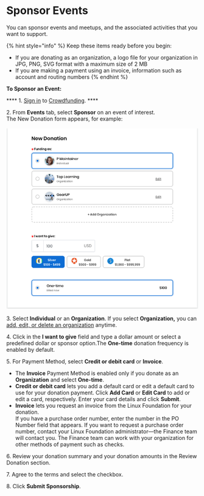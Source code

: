 # Sponsor Events

You can sponsor events and meetups, and the associated activities that you want to support.

{% hint style="info" %}
Keep these items ready before you begin:

* If you are donating as an organization, a logo file for your organization in JPG, PNG, SVG format with a maximum size of 2 MB
* If you are making a payment using an invoice, information such as account and routing numbers
{% endhint %}

**To Sponsor an Event:**

\*\*\*\* 1. [Sign in](../../sso/sign-in/) to [Crowdfunding](https://funding.communitybridge.org). \*\*\*\*

2\. From **Events** tab, select **Sponsor** on an event of interest.\
The New Donation form appears, for example:\
\
![](../../.gitbook/assets/7418588.png)

3\. Select **Individual** or an **Organization**. If you select **Organization,** you can [add, edit, or delete an organization](donate-as-a-sponsor/add-edit-or-delete-an-organization.md) anytime.

4\. Click in the **I want to give** field and type a dollar amount or select a predefined dollar or sponsor option.The **One-time** donation frequency is enabled by default.

5\. For Payment Method, select **Credit or debit card** or **Invoice**.

* The **Invoice** Payment Method is enabled only if you donate as an **Organization** and select **One-time**.
* **Credit or debit card** lets you add a default card or edit a default card to use for your donation payment. Click **Add Card** or **Edit Card** to add or edit a card, respectively. Enter your card details and click **Submit**.
* **Invoice** lets you request an invoice from the Linux Foundation for your donation.\
  If you have a purchase order number, enter the number in the PO Number field that appears. If you want to request a purchase order number, contact your Linux Foundation administrator—the Finance team will contact you. The Finance team can work with your organization for other methods of payment such as checks.

6\. Review your donation summary and your donation amounts in the Review Donation section.

7\. Agree to the terms and select the checkbox.

8\. Click **Submit Sponsorship**.
